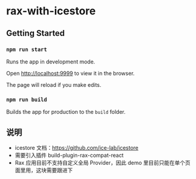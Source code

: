 # rax-with-icestore

## Getting Started

### `npm run start`

Runs the app in development mode.

Open [http://localhost:9999](http://localhost:9999) to view it in the browser.

The page will reload if you make edits.

### `npm run build`

Builds the app for production to the `build` folder.

## 说明

- icestore 文档：https://github.com/ice-lab/icestore
- 需要引入插件 build-plugin-rax-compat-react
- Rax 应用目前不支持自定义全局 Provider，因此 demo 里目前只能在单个页面里用，这块需要跟进下
